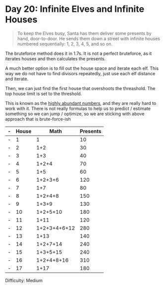 # Day 20: Infinite Elves and Infinite Houses

> To keep the Elves busy, Santa has them deliver some presents by hand, door-to-door. 
> He sends them down a street with infinite houses numbered sequentially: 1, 2, 3, 4, 5, and so on.

The bruteforce method does it in 1.7s. It is not a perfect bruteforce, as it iterates houses 
and then calculates the presents.

A much better option is to fill out the house space and iterate each elf. This way we do not have 
to find divisors repeatedly, just use each elf distance and iterate. 

Then, we can just find the first house that overshoots the threashold. The top house limit is set to the 
threshold.

This is known as the [highly abundant numbers](https://en.wikipedia.org/wiki/Highly_abundant_number), and they 
are really hard to work with it. There is not really formulas to help us to predict / estimate something
so we can jump / optimize, so we are sticking with above approach that is brute-force-ish 

-| House | Math         | Presents |
-|-------|--------------|----------|
-| 1     | 1            | 10       |
-| 2     | 1+2          | 30       |
-| 3     | 1+3          | 40       |
-| 4     | 1+2+4        | 70       |
-| 5     | 1+5          | 60       |
-| 6     | 1+2+3+6      | 120      |
-| 7     | 1+7          | 80       |
-| 8     | 1+2+4+8      | 150      |
-| 9     | 1+3+9        | 130      |
-| 10    | 1+2+5+10     | 180      |
-| 11    | 1+11         | 120      |
-| 12    | 1+2+3+4+6+12 | 280      |
-| 13    | 1+13         | 140      |
-| 14    | 1+2+7+14     | 240      |
-| 15    | 1+3+5+15     | 240      |
-| 16    | 1+2+4+8+16   | 310      |
-| 17    | 1+17         | 180      |

Difficulty: Medium